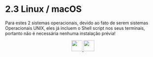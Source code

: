# 2.3 Linux / macOS

Para estes 2 sistemas operacionais, devido ao fato de serem sistemas Operacionais UNIX, eles já incluem o Shell script nos seus terminais, portanto não é necessária nenhuma instalação prévia!

<p align="center">
  <a href="02-Windows.md">
    <img src="https://cdn.discordapp.com/attachments/539836343094870016/863605852304048148/anterior.png" height=35>
  </a>
  <a href="04-Online.md">
    <img src="https://cdn.discordapp.com/attachments/539836343094870016/863605863049461780/proximo.png" height=35>
  </a>
</p>